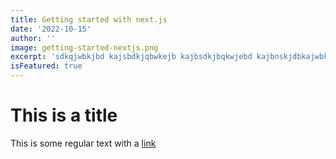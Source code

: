 ```yaml
---
title: Getting started with next.js
date: '2022-10-15'
author: ''
image: getting-started-nextjs.png
excerpt: 'sdkqjwbkjbd kajsbdkjqbwkejb kajbsdkjbqkwjebd kajbnskjdbkajwbkdjb'
isFeatured: true
---
```


# This is a title

This is some regular text with a [link](https://google.com)
